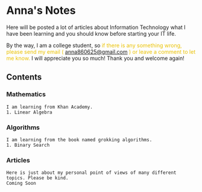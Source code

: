 <style>
.highlight{
    color: #EAC100;
}
</style>

# Anna's Notes

Here will be posted a lot of articles about Information Technology what I have been learning and you should know before starting your IT life.

By the way, I am a college student, so <font class="highlight">if there is any something wrong, please send my email (</font> <anna860625@gmail.com> <font class="highlight">) or leave a comment to let me know.</font> I will appreciate you so much! Thank you and welcome again!

## Contents

### Mathematics
    I am learning from Khan Academy.
    1. Linear Algebra

### Algorithms
    I am learning from the book named grokking algorithms.
    1. Binary Search

### Articles
    Here is just about my personal point of views of many different topics. Please be kind.
    Coming Soon

<!--
### Python

Markdown is a lightweight and easy-to-use syntax for styling your writing. It includes conventions for

```markdown
Syntax highlighted code block

# Header 1
## Header 2
### Header 3

- Bulleted
- List

1. Numbered
2. List

**Bold** and _Italic_ and `Code` text

[Link](url) and ![Image](src)
```

For more details see [GitHub Flavored Markdown](https://guides.github.com/features/mastering-markdown/).

### Jekyll Themes

Your Pages site will use the layout and styles from the Jekyll theme you have selected in your [repository settings](https://github.com/anna0625/QuantumAnna/settings). The name of this theme is saved in the Jekyll `_config.yml` configuration file.

### Support or Contact

Having trouble with Pages? Check out our [documentation](https://help.github.com/categories/github-pages-basics/) or [contact support](https://github.com/contact) and we’ll help you sort it out.

-->